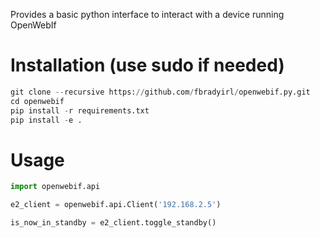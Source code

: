Provides a basic python interface to interact with a device running OpenWebIf

# Installation (use sudo if needed)

```python
git clone --recursive https://github.com/fbradyirl/openwebif.py.git
cd openwebif
pip install -r requirements.txt
pip install -e .
```

# Usage

```python
import openwebif.api

e2_client = openwebif.api.Client('192.168.2.5')

is_now_in_standby = e2_client.toggle_standby()
```
